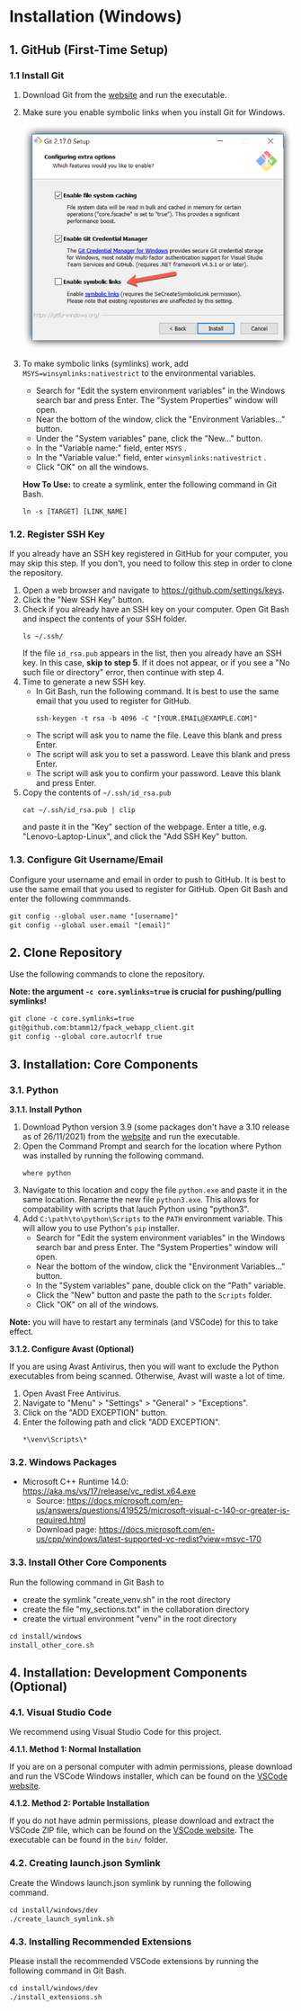 # Installation (Windows)

## 1. GitHub (First-Time Setup)

### 1.1 Install Git

1. Download Git from the [website](https://git-scm.com/download/win) and run the
   executable.
2. Make sure you enable symbolic links when you install Git for Windows.
   <div style="text-align:left">
     <img src="img/git-enable-symlinks-windows.png" margin="auto" width="600"/>
   </div>
3. To make symbolic links (symlinks) work, add `MSYS=winsymlinks:nativestrict` to the
   environmental variables.
   - Search for "Edit the system environment variables" in the Windows search bar and
     press Enter. The "System Properties" window will open.
   - Near the bottom of the window, click the "Environment Variables..." button.
   - Under the "System variables" pane, click the "New..." button.
   - In the "Variable name:" field, enter `MSYS` .
   - In the "Variable value:" field, enter `winsymlinks:nativestrict` .
   - Click "OK" on all the windows.
   
   **How To Use:** to create a symlink, enter the following command in Git Bash.
   ```
   ln -s [TARGET] [LINK_NAME]
   ```

### 1.2. Register SSH Key
If you already have an SSH key registered in GitHub for your computer, you may skip
this step. If you don't, you need to follow this step in order to clone the
repository.

1. Open a web browser and navigate to https://github.com/settings/keys.
2. Click the "New SSH Key" button.
3. Check if you already have an SSH key on your computer. Open Git Bash and inspect
   the contents of your SSH folder.
   ```
   ls ~/.ssh/
   ```
   If the file `id_rsa.pub` appears in the list, then you already have an SSH key. In
   this case, **skip to step 5**. If it does not appear, or if you see a "No such
   file or directory" error, then continue with step 4.
4. Time to generate a new SSH key.
   - In Git Bash, run the following command.
     It is best to use the same email that you used to register for GitHub.
     ```
     ssh-keygen -t rsa -b 4096 -C "[YOUR.EMAIL@EXAMPLE.COM]"
     ```
   - The script will ask you to name the file. Leave this blank and press Enter.
   - The script will ask you to set a password. Leave this blank and press Enter.
   - The script will ask you to confirm your password. Leave this blank and press
     Enter.
5. Copy the contents of `~/.ssh/id_rsa.pub`
   ```
   cat ~/.ssh/id_rsa.pub | clip
   ```
   and paste it in the "Key" section of the
   webpage. Enter a title, e.g. "Lenovo-Laptop-Linux", and click the "Add SSH Key"
   button.

### 1.3. Configure Git Username/Email

Configure your username and email in order to push to GitHub. It is best to use the
same email that you used to register for GitHub. Open Git Bash and enter the
following commmands.
```
git config --global user.name "[username]"
git config --global user.email "[email]"
```

## 2. Clone Repository

Use the following commands to clone the repository.

**Note: the argument `-c core.symlinks=true` is crucial for pushing/pulling symlinks!**

```
git clone -c core.symlinks=true git@github.com:btamm12/fpack_webapp_client.git
git config --global core.autocrlf true
```

## 3. Installation: Core Components

### 3.1. Python

**3.1.1. Install Python**

1. Download Python version 3.9 (some packages don't have a 3.10 release as of
   26/11/2021) from the [website](https://www.python.org/downloads/) and run the
   executable.
2. Open the Command Prompt and search for the location where Python was installed by
   running the following command.
   ```
   where python
   ```
3. Navigate to this location and copy the file `python.exe` and paste it in the same
   location. Rename the new file `python3.exe`. This allows for compatability with
   scripts that lauch Python using "python3".
4. Add `C:\path\to\python\Scripts` to the `PATH` environment variable. This will
   allow you to use Python's `pip` installer.
   - Search for "Edit the system environment variables" in the Windows search bar and
     press Enter. The "System Properties" window will open.
   - Near the bottom of the window, click the "Environment Variables..." button.
   - In the "System variables" pane, double click on the "Path" variable.
   - Click the "New" button and paste the path to the `Scripts` folder.
   - Click "OK" on all of the windows.
   
**Note:** you will have to restart any terminals (and VSCode) for this to take
effect.

**3.1.2. Configure Avast (Optional)**

If you are using Avast Antivirus, then you will want to exclude the Python
executables from being scanned. Otherwise, Avast will waste a lot of time.

1. Open Avast Free Antivirus.
2. Navigate to "Menu" > "Settings" > "General" > "Exceptions".
3. Click on the "ADD EXCEPTION" button.
4. Enter the following path and click "ADD EXCEPTION".
   ```
   *\venv\Scripts\*
   ```

### 3.2. Windows Packages

- Microsoft C++ Runtime 14.0: https://aka.ms/vs/17/release/vc_redist.x64.exe
  - Source: https://docs.microsoft.com/en-us/answers/questions/419525/microsoft-visual-c-140-or-greater-is-required.html
  - Download page: https://docs.microsoft.com/en-us/cpp/windows/latest-supported-vc-redist?view=msvc-170

### 3.3. Install Other Core Components

Run the following command in Git Bash to
- create the symlink "create_venv.sh" in the root directory
- create the file "my_sections.txt" in the collaboration directory
- create the virtual environment "venv" in the root directory

```
cd install/windows
install_other_core.sh
```


## 4. Installation: Development Components (Optional)


### 4.1. Visual Studio Code

We recommend using Visual Studio Code for this project.

**4.1.1. Method 1: Normal Installation**

If you are on a personal computer with admin permissions, please download and
run the VSCode Windows installer, which can be found on the [VSCode
website](https://code.visualstudio.com/download).

**4.1.2. Method 2: Portable Installation**

If you do not have admin permissions, please download and extract the VSCode ZIP
file, which can be found on the [VSCode
website](https://code.visualstudio.com/download). The executable can be found in
the `bin/` folder.

### 4.2. Creating launch.json Symlink

Create the Windows launch.json symlink by running the following command.

```
cd install/windows/dev
./create_launch_symlink.sh
```

### 4.3. Installing Recommended Extensions

Please install the recommended VSCode extensions by running the following
command in Git Bash.

```
cd install/windows/dev
./install_extensions.sh
```
